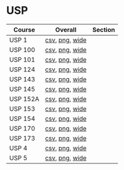 # USP

| Course | Overall | Section |
| ------ | ------- | ------- |
| USP 1 | [csv](https://github.com/UCSD-Historical-Enrollment-Data/2025Summer1/blob/main/overall/USP%201.csv), [png](https://raw.githubusercontent.com/UCSD-Historical-Enrollment-Data/2025Summer1/main/plot_overall/USP%201.png), [wide](https://raw.githubusercontent.com/UCSD-Historical-Enrollment-Data/2025Summer1/main/plot_overall_wide/USP%201.png) |  |
| USP 100 | [csv](https://github.com/UCSD-Historical-Enrollment-Data/2025Summer1/blob/main/overall/USP%20100.csv), [png](https://raw.githubusercontent.com/UCSD-Historical-Enrollment-Data/2025Summer1/main/plot_overall/USP%20100.png), [wide](https://raw.githubusercontent.com/UCSD-Historical-Enrollment-Data/2025Summer1/main/plot_overall_wide/USP%20100.png) |  |
| USP 101 | [csv](https://github.com/UCSD-Historical-Enrollment-Data/2025Summer1/blob/main/overall/USP%20101.csv), [png](https://raw.githubusercontent.com/UCSD-Historical-Enrollment-Data/2025Summer1/main/plot_overall/USP%20101.png), [wide](https://raw.githubusercontent.com/UCSD-Historical-Enrollment-Data/2025Summer1/main/plot_overall_wide/USP%20101.png) |  |
| USP 124 | [csv](https://github.com/UCSD-Historical-Enrollment-Data/2025Summer1/blob/main/overall/USP%20124.csv), [png](https://raw.githubusercontent.com/UCSD-Historical-Enrollment-Data/2025Summer1/main/plot_overall/USP%20124.png), [wide](https://raw.githubusercontent.com/UCSD-Historical-Enrollment-Data/2025Summer1/main/plot_overall_wide/USP%20124.png) |  |
| USP 143 | [csv](https://github.com/UCSD-Historical-Enrollment-Data/2025Summer1/blob/main/overall/USP%20143.csv), [png](https://raw.githubusercontent.com/UCSD-Historical-Enrollment-Data/2025Summer1/main/plot_overall/USP%20143.png), [wide](https://raw.githubusercontent.com/UCSD-Historical-Enrollment-Data/2025Summer1/main/plot_overall_wide/USP%20143.png) |  |
| USP 145 | [csv](https://github.com/UCSD-Historical-Enrollment-Data/2025Summer1/blob/main/overall/USP%20145.csv), [png](https://raw.githubusercontent.com/UCSD-Historical-Enrollment-Data/2025Summer1/main/plot_overall/USP%20145.png), [wide](https://raw.githubusercontent.com/UCSD-Historical-Enrollment-Data/2025Summer1/main/plot_overall_wide/USP%20145.png) |  |
| USP 152A | [csv](https://github.com/UCSD-Historical-Enrollment-Data/2025Summer1/blob/main/overall/USP%20152A.csv), [png](https://raw.githubusercontent.com/UCSD-Historical-Enrollment-Data/2025Summer1/main/plot_overall/USP%20152A.png), [wide](https://raw.githubusercontent.com/UCSD-Historical-Enrollment-Data/2025Summer1/main/plot_overall_wide/USP%20152A.png) |  |
| USP 153 | [csv](https://github.com/UCSD-Historical-Enrollment-Data/2025Summer1/blob/main/overall/USP%20153.csv), [png](https://raw.githubusercontent.com/UCSD-Historical-Enrollment-Data/2025Summer1/main/plot_overall/USP%20153.png), [wide](https://raw.githubusercontent.com/UCSD-Historical-Enrollment-Data/2025Summer1/main/plot_overall_wide/USP%20153.png) |  |
| USP 154 | [csv](https://github.com/UCSD-Historical-Enrollment-Data/2025Summer1/blob/main/overall/USP%20154.csv), [png](https://raw.githubusercontent.com/UCSD-Historical-Enrollment-Data/2025Summer1/main/plot_overall/USP%20154.png), [wide](https://raw.githubusercontent.com/UCSD-Historical-Enrollment-Data/2025Summer1/main/plot_overall_wide/USP%20154.png) |  |
| USP 170 | [csv](https://github.com/UCSD-Historical-Enrollment-Data/2025Summer1/blob/main/overall/USP%20170.csv), [png](https://raw.githubusercontent.com/UCSD-Historical-Enrollment-Data/2025Summer1/main/plot_overall/USP%20170.png), [wide](https://raw.githubusercontent.com/UCSD-Historical-Enrollment-Data/2025Summer1/main/plot_overall_wide/USP%20170.png) |  |
| USP 173 | [csv](https://github.com/UCSD-Historical-Enrollment-Data/2025Summer1/blob/main/overall/USP%20173.csv), [png](https://raw.githubusercontent.com/UCSD-Historical-Enrollment-Data/2025Summer1/main/plot_overall/USP%20173.png), [wide](https://raw.githubusercontent.com/UCSD-Historical-Enrollment-Data/2025Summer1/main/plot_overall_wide/USP%20173.png) |  |
| USP 4 | [csv](https://github.com/UCSD-Historical-Enrollment-Data/2025Summer1/blob/main/overall/USP%204.csv), [png](https://raw.githubusercontent.com/UCSD-Historical-Enrollment-Data/2025Summer1/main/plot_overall/USP%204.png), [wide](https://raw.githubusercontent.com/UCSD-Historical-Enrollment-Data/2025Summer1/main/plot_overall_wide/USP%204.png) |  |
| USP 5 | [csv](https://github.com/UCSD-Historical-Enrollment-Data/2025Summer1/blob/main/overall/USP%205.csv), [png](https://raw.githubusercontent.com/UCSD-Historical-Enrollment-Data/2025Summer1/main/plot_overall/USP%205.png), [wide](https://raw.githubusercontent.com/UCSD-Historical-Enrollment-Data/2025Summer1/main/plot_overall_wide/USP%205.png) |  |
